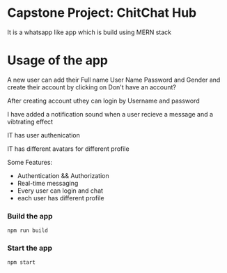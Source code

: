 # Capstone  Project: ChitChat Hub



It is a whatsapp like app which is build using MERN stack

# Usage of the app
A new user can add their Full name User Name Password and Gender
and create their account by clicking on Don't have an account?


After creating account uthey can login by Username and password


I have added a notification sound when a user recieve a message and a vibtrating effect



IT has user authenication
 
 
 IT has different avatars for different profile


Some Features:


-  Authentication && Authorization 
-  Real-time messaging 
 - Every user can login and chat 
 - each user has different profile 
### Build the app

```shell
npm run build
```

### Start the app

```shell
npm start
```






